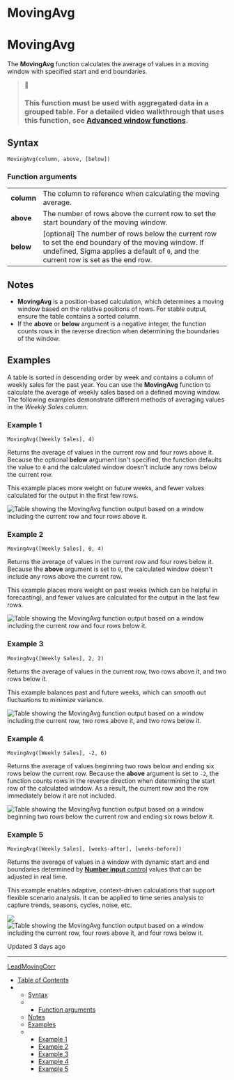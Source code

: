 # MovingAvg

# MovingAvg

The **MovingAvg** function calculates the average of values in a moving window with specified start and end boundaries.

> 📘
>
> ### This function must be used with aggregated data in a grouped table. For a detailed video walkthrough that uses this function, see [Advanced window functions](https://www.sigmacomputing.com/resources/training-videos/table-grouping-and-functions#advanced-window-functions).

## Syntax

```
MovingAvg(column, above, [below])
```

### Function arguments

|  |  |
| --- | --- |
| **column** | The column to reference when calculating the moving average. |
| **above** | The number of rows above the current row to set the start boundary of the moving window. |
| **below** | [optional] The number of rows below the current row to set the end boundary of the moving window.  If undefined, Sigma applies a default of `0`, and the current row is set as the end row. |

## Notes

* **MovingAvg** is a position-based calculation, which determines a moving window based on the relative positions of rows. For stable output, ensure the table contains a sorted column.
* If the **above** or **below** argument is a negative integer, the function counts rows in the reverse direction when determining the boundaries of the window.

## Examples

A table is sorted in descending order by week and contains a column of weekly sales for the past year. You can use the **MovingAvg** function to calculate the average of weekly sales based on a defined moving window. The following examples demonstrate different methods of averaging values in the *Weekly Sales* column.

### Example 1

```
MovingAvg([Weekly Sales], 4)
```

Returns the average of values in the current row and four rows above it. Because the optional **below** argument isn't specified, the function defaults the value to `0` and the calculated window doesn't include any rows below the current row.

This example places more weight on future weeks, and fewer values calculated for the output in the first few rows.

![Table showing the MovingAvg function output based on a window including the current row and four rows above it.](https://files.readme.io/64fb349dba015e112520bf0bd919663eac12fd70e817b866efd70f3b724cd4f1-image.png)

### Example 2

```
MovingAvg([Weekly Sales], 0, 4)
```

Returns the average of values in the current row and four rows below it. Because the **above** argument is set to `0`, the calculated window doesn't include any rows above the current row.

This example places more weight on past weeks (which can be helpful in forecasting), and fewer values are calculated for the output in the last few rows.

![Table showing the MovingAvg function output based on a window including the current row and four rows below it.](https://files.readme.io/3ed34f0602c8f52ca956dc35d83fb1e15a80620eab77b1bb038e03193f32c871-image.png)

### Example 3

```
MovingAvg([Weekly Sales], 2, 2)
```

Returns the average of values in the current row, two rows above it, and two rows below it.

This example balances past and future weeks, which can smooth out fluctuations to minimize variance.

![Table showing the MovingAvg function output based on a window including the current row, two rows above it, and two rows below it.](https://files.readme.io/79c4f298df6d530d94b954f88aabc8975d38c15e907f3649faa9812b0e148b48-image.png)

### Example 4

```
MovingAvg([Weekly Sales], -2, 6)
```

Returns the average of values beginning two rows below and ending six rows below the current row. Because the **above** argument is set to `-2`, the function counts rows in the reverse direction when determining the start row of the calculated window. As a result, the current row and the row immediately below it are not included.

![Table showing the MovingAvg function output based on a window beginning two rows below the current row and ending six rows below it.](https://files.readme.io/2fab1f758a9e85546772883cfb1788b85a2ff6be29458e945c64c03e3144799d-image.png)

### Example 5

```
MovingAvg([Weekly Sales], [weeks-after], [weeks-before])
```

Returns the average of values in a window with dynamic start and end boundaries determined by [**Number input** control](/docs/intro-to-control-elements#number-input) values that can be adjusted in real time.

This example enables adaptive, context-driven calculations that support flexible scenario analysis. It can be applied to time series analysis to capture trends, seasons, cycles, noise, etc.

![](https://files.readme.io/109e1d60bbecd641291f8d7439968a5a73920a2696a8d4a5593165bb9f1c75a0-image.png)
![Table showing the MovingAvg function output based on a window including the current row, four rows above it, and four rows below it.](https://files.readme.io/f8d5fa7de307f5da13263f4907f987e2c2e30cac24040d4d2b723ca2cbfb2a19-image.png)

Updated 3 days ago

---

[Lead](/docs/lead)[MovingCorr](/docs/movingcorr)

* [Table of Contents](#)
* + [Syntax](#syntax)
  + - [Function arguments](#function-arguments)
  + [Notes](#notes)
  + [Examples](#examples)
  + - [Example 1](#example-1)
    - [Example 2](#example-2)
    - [Example 3](#example-3)
    - [Example 4](#example-4)
    - [Example 5](#example-5)